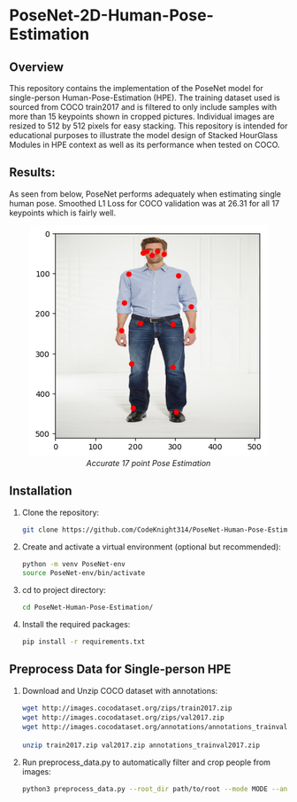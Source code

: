 # PoseNet-2D-Human-Pose-Estimation

## Overview

This repository contains the implementation of the PoseNet model for single-person Human-Pose-Estimation (HPE). The training dataset used is sourced from COCO train2017 and is filtered to only include samples with more than 15 keypoints shown in cropped pictures. Individual images are resized to 512 by 512 pixels for easy stacking. This repository is intended for educational purposes to illustrate the model design of Stacked HourGlass Modules in HPE context as well as its performance when tested on COCO.

## Results: 
As seen from below, PoseNet performs adequately when estimating single human pose. Smoothed L1 Loss for COCO validation was at 26.31 for all  17 keypoints which is fairly well.
<p align="center">
  <img src="images/Sample.png" alt="Your image alt text">
  <br>
  <em> Accurate 17 point Pose Estimation</em>
</p>

## Installation

1. Clone the repository:
    ```bash
    git clone https://github.com/CodeKnight314/PoseNet-Human-Pose-Estimation.git
    ```

2. Create and activate a virtual environment (optional but recommended):
    ```bash
    python -m venv PoseNet-env
    source PoseNet-env/bin/activate
    ```

3. cd to project directory: 
    ```bash 
    cd PoseNet-Human-Pose-Estimation/
    ```

4. Install the required packages:
    ```bash
    pip install -r requirements.txt
    ```

## Preprocess Data for Single-person HPE

1. Download and Unzip COCO dataset with annotations:
    ```bash
    wget http://images.cocodataset.org/zips/train2017.zip
    wget http://images.cocodataset.org/zips/val2017.zip
    wget http://images.cocodataset.org/annotations/annotations_trainval2017.zip

    unzip train2017.zip val2017.zip annotations_trainval2017.zip
    ```
2. Run preprocess_data.py to automatically filter and crop people from images:
    ```bash
    python3 preprocess_data.py --root_dir path/to/root --mode MODE --ann_dir path/to/coco_img_annotations
    ```